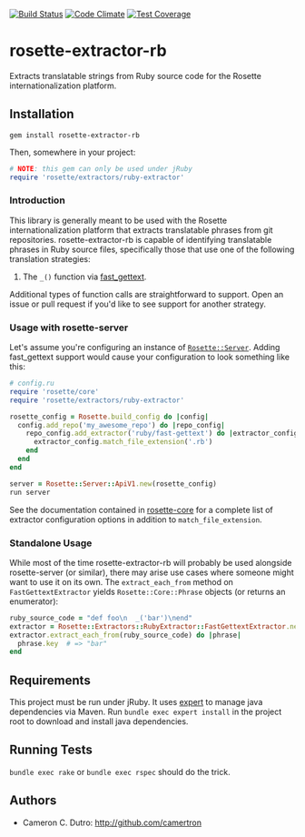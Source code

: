 [![Build Status](https://travis-ci.org/rosette-proj/rosette-extractor-rb.svg)](https://travis-ci.org/rosette-proj/rosette-extractor-rb) [![Code Climate](https://codeclimate.com/github/rosette-proj/rosette-extractor-rb/badges/gpa.svg)](https://codeclimate.com/github/rosette-proj/rosette-extractor-rb) [![Test Coverage](https://codeclimate.com/github/rosette-proj/rosette-extractor-rb/badges/coverage.svg)](https://codeclimate.com/github/rosette-proj/rosette-extractor-rb/coverage)

rosette-extractor-rb
====================

Extracts translatable strings from Ruby source code for the Rosette internationalization platform.

## Installation

`gem install rosette-extractor-rb`

Then, somewhere in your project:

```ruby
# NOTE: this gem can only be used under jRuby
require 'rosette/extractors/ruby-extractor'
```

### Introduction

This library is generally meant to be used with the Rosette internationalization platform that extracts translatable phrases from git repositories. rosette-extractor-rb is capable of identifying translatable phrases in Ruby source files, specifically those that use one of the following translation strategies:

1. The `_()` function via [fast_gettext](https://github.com/grosser/fast_gettext).

Additional types of function calls are straightforward to support. Open an issue or pull request if you'd like to see support for another strategy.

### Usage with rosette-server

Let's assume you're configuring an instance of [`Rosette::Server`](https://github.com/rosette-proj/rosette-server). Adding fast_gettext support would cause your configuration to look something like this:

```ruby
# config.ru
require 'rosette/core'
require 'rosette/extractors/ruby-extractor'

rosette_config = Rosette.build_config do |config|
  config.add_repo('my_awesome_repo') do |repo_config|
    repo_config.add_extractor('ruby/fast-gettext') do |extractor_config|
      extractor_config.match_file_extension('.rb')
    end
  end
end

server = Rosette::Server::ApiV1.new(rosette_config)
run server
```

See the documentation contained in [rosette-core](https://github.com/rosette-proj/rosette-core) for a complete list of extractor configuration options in addition to `match_file_extension`.

### Standalone Usage

While most of the time rosette-extractor-rb will probably be used alongside rosette-server (or similar), there may arise use cases where someone might want to use it on its own. The `extract_each_from` method on `FastGettextExtractor` yields `Rosette::Core::Phrase` objects (or returns an enumerator):

```ruby
ruby_source_code = "def foo\n  _('bar')\nend"
extractor = Rosette::Extractors::RubyExtractor::FastGettextExtractor.new
extractor.extract_each_from(ruby_source_code) do |phrase|
  phrase.key  # => "bar"
end
```

## Requirements

This project must be run under jRuby. It uses [expert](https://github.com/camertron/expert) to manage java dependencies via Maven. Run `bundle exec expert install` in the project root to download and install java dependencies.

## Running Tests

`bundle exec rake` or `bundle exec rspec` should do the trick.

## Authors

* Cameron C. Dutro: http://github.com/camertron
